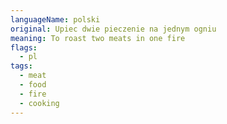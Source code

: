 ```yaml
---
languageName: polski
original: Upiec dwie pieczenie na jednym ogniu
meaning: To roast two meats in one fire
flags:
  - pl
tags:
  - meat
  - food
  - fire
  - cooking
---
```

